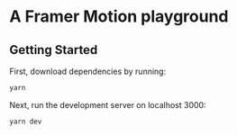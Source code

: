 # A Framer Motion playground

## Getting Started

First, download dependencies by running:

```zsh
yarn
```

Next, run the development server on localhost 3000:

```zsh
yarn dev
```
